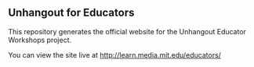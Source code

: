 ## Unhangout for Educators
This repository generates the official website for the Unhangout Educator Workshops project. 

You can view the site live at http://learn.media.mit.edu/educators/
